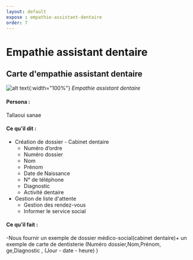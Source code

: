```yaml
---
layout: default
expose : empathie-assistant-dentaire
order: 7
---
```



  


# Empathie assistant dentaire

<!-- new slide -->

## Carte d'empathie assistant dentaire
![alt text]({{site.baseurl}}/empathie-assistant-dentaire/images/assistant-dentaire-spécialiste-Interne.png){:width="100%"}
*Empathie assistant dentaire*

<!-- note -->

#### Persona :
Tallaoui sanae  

#### Ce qu'il dit : 

- Création de dossier - Cabinet dentaire
  - Numéro d’ordre 
  - Numéro dossier 
  - Nom
  - Prénom
  - Date de Naissance
  - N° de téléphone
  - Diagnostic
  - Activité dentaire
- Gestion de liste d'attente
  - Gestion des rendez-vous
  - Informer le service social
  



#### Ce qu’il fait : 
-Nous fournir un exemple de dossier médico-social(cabinet dentaire)+ un exemple de carte de dentisterie (Numéro dossier,Nom,Prénom, ge,Diagnostic , (Jour - date - heure) )




